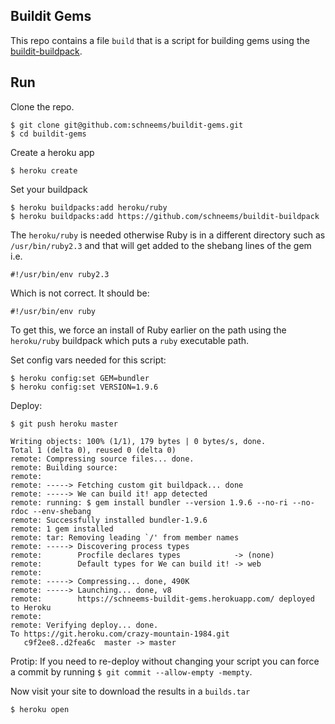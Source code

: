 ## Buildit Gems

This repo contains a file `build` that is a script for building gems using the [buildit-buildpack](https://github.com/schneems/buildit-buildpack).


## Run

Clone the repo.

```
$ git clone git@github.com:schneems/buildit-gems.git
$ cd buildit-gems
```

Create a heroku app

```
$ heroku create
```

Set your buildpack

```
$ heroku buildpacks:add heroku/ruby
$ heroku buildpacks:add https://github.com/schneems/buildit-buildpack
```

The `heroku/ruby` is needed otherwise Ruby is in a different directory such as `/usr/bin/ruby2.3` and that will get added to the shebang lines of the gem i.e.

```
#!/usr/bin/env ruby2.3
```

Which is not correct. It should be:

```
#!/usr/bin/env ruby
```

To get this, we force an install of Ruby earlier on the path using the `heroku/ruby` buildpack which puts a `ruby` executable path.

Set config vars needed for this script:

```
$ heroku config:set GEM=bundler
$ heroku config:set VERSION=1.9.6
```

Deploy:

```
$ git push heroku master

Writing objects: 100% (1/1), 179 bytes | 0 bytes/s, done.
Total 1 (delta 0), reused 0 (delta 0)
remote: Compressing source files... done.
remote: Building source:
remote:
remote: -----> Fetching custom git buildpack... done
remote: -----> We can build it! app detected
remote: running: $ gem install bundler --version 1.9.6 --no-ri --no-rdoc --env-shebang
remote: Successfully installed bundler-1.9.6
remote: 1 gem installed
remote: tar: Removing leading `/' from member names
remote: -----> Discovering process types
remote:        Procfile declares types            -> (none)
remote:        Default types for We can build it! -> web
remote:
remote: -----> Compressing... done, 490K
remote: -----> Launching... done, v8
remote:        https://schneems-buildit-gems.herokuapp.com/ deployed to Heroku
remote:
remote: Verifying deploy... done.
To https://git.heroku.com/crazy-mountain-1984.git
   c9f2ee8..d2fea6c  master -> master
```

Protip: If you need to re-deploy without changing your script you can force a commit by running `$ git commit --allow-empty -mempty`.


Now visit your site to download the results in a `builds.tar`

```
$ heroku open
```


